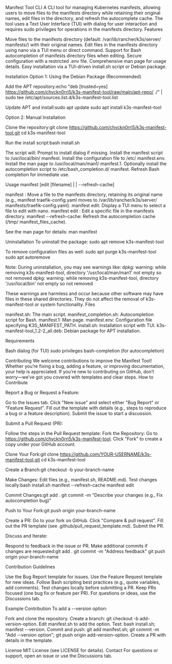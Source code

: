 Manifest Tool CLI
A CLI tool for managing Kubernetes manifests, allowing users to move files to the manifests directory while retaining their original names, edit files in the directory, and refresh the autocomplete cache. The tool uses a Text User Interface (TUI) with dialog for user interaction and requires sudo privileges for operations in the manifests directory.
Features

Move files to the manifests directory (default: /var/lib/rancher/k3s/server/ manifests/) with their original names.
Edit files in the manifests directory using nano via a TUI menu or direct command.
Support for Bash autocompletion of manifests directory files when editing.
Secure configuration with a restricted .env file.
Comprehensive man page for usage details.
Easy installation via a TUI-driven install.sh script or Debian package.

Installation
Option 1: Using the Debian Package (Recommended)

Add the APT repository:echo "deb [trusted=yes] https://github.com/chvckn0rri5/k3s-manifest-tool/raw/main/apt-repo/ ./" | sudo tee /etc/apt/sources.list.d/k3s-manifest-tool.list


Update APT and install:sudo apt update
sudo apt install k3s-manifest-tool



Option 2: Manual Installation

Clone the repository:git clone https://github.com/chvckn0rri5/k3s-manifest-tool.git
cd k3s-manifest-tool


Run the install script:bash install.sh

The script will:
Prompt to install dialog if missing.
Install the manifest script to /usr/local/bin/ manifest.
Install the configuration file to /etc/ manifest.env.
Install the man page to /usr/local/man/man1/ manifest.1.
Optionally install the autocompletion script to /etc/bash_completion.d/ manifest.
Refresh Bash completion for immediate use.



Usage
manifest [edit [filename] | <filename> | --refresh-cache]


manifest <filename>: Move a file to the manifests directory, retaining its original name (e.g., manifest traefik-config.yaml moves to /var/lib/rancher/k3s/server/ manifests/traefik-config.yaml).
manifest edit: Display a TUI menu to select a file to edit with nano.
manifest edit <filename>: Edit a specific file in the manifests directory.
manifest --refresh-cache: Refresh the autocompletion cache (/tmp/ manifest_files_cache).

See the man page for details:
man manifest

Uninstallation
To uninstall the package:
sudo apt remove k3s-manifest-tool

To remove configuration files as well:
sudo apt purge k3s-manifest-tool
sudo apt autoremove

Note: During uninstallation, you may see warnings like:
dpkg: warning: while removing k3s-manifest-tool, directory '/usr/local/man/man1' not empty so not removed
dpkg: warning: while removing k3s-manifest-tool, directory '/usr/local/bin' not empty so not removed

These warnings are harmless and occur because other software may have files in these shared directories. They do not affect the removal of k3s-manifest-tool or system functionality.
Files

manifest.sh: The main script.
manifest_completion.sh: Autocompletion script for Bash.
manifest.1: Man page.
manifest.env: Configuration file specifying K3S_MANIFEST_PATH.
install.sh: Installation script with TUI.
k3s-manifest-tool_1.2-2_all.deb: Debian package for APT installation.

Requirements

Bash
dialog (for TUI)
sudo privileges
bash-completion (for autocompletion)

Contributing
We welcome contributions to improve the Manifest Tool! Whether you’re fixing a bug, adding a feature, or improving documentation, your help is appreciated. If you’re new to contributing on GitHub, don’t worry—we’ve got you covered with templates and clear steps.
How to Contribute

Report a Bug or Request a Feature:

Go to the Issues tab.
Click "New issue" and select either "Bug Report" or "Feature Request".
Fill out the template with details (e.g., steps to reproduce a bug or a feature description).
Submit the issue to start a discussion.


Submit a Pull Request (PR):

Follow the steps in the Pull Request template:
Fork the Repository:
Go to https://github.com/chvckn0rri5/k3s-manifest-tool.
Click "Fork" to create a copy under your GitHub account.


Clone Your Fork:git clone https://github.com/YOUR-USERNAME/k3s-manifest-tool.git
cd k3s-manifest-tool


Create a Branch:git checkout -b your-branch-name


Make Changes:
Edit files (e.g., manifest.sh, README.md).
Test changes locally:bash install.sh
manifest --refresh-cache
manifest edit




Commit Changes:git add .
git commit -m "Describe your changes (e.g., Fix autocompletion bug)"


Push to Your Fork:git push origin your-branch-name


Create a PR:
Go to your fork on GitHub.
Click "Compare & pull request".
Fill out the PR template (see .github/pull_request_template.md).
Submit the PR.






Discuss and Iterate:

Respond to feedback in the issue or PR.
Make additional commits if changes are requested:git add .
git commit -m "Address feedback"
git push origin your-branch-name





Contribution Guidelines

Use the Bug Report template for issues.
Use the Feature Request template for new ideas.
Follow Bash scripting best practices (e.g., quote variables, add comments).
Test changes locally before submitting a PR.
Keep PRs focused (one bug fix or feature per PR).
For questions or ideas, use the Discussions tab.

Example Contribution
To add a --version option:

Fork and clone the repository.
Create a branch: git checkout -b add-version-option.
Edit manifest.sh to add the option.
Test: bash install.sh; manifest --version.
Commit and push: git add manifest.sh; git commit -m "Add --version option"; git push origin add-version-option.
Create a PR with details in the template.

License
MIT License (see LICENSE for details).
Contact
For questions or support, open an issue or use the Discussions tab.